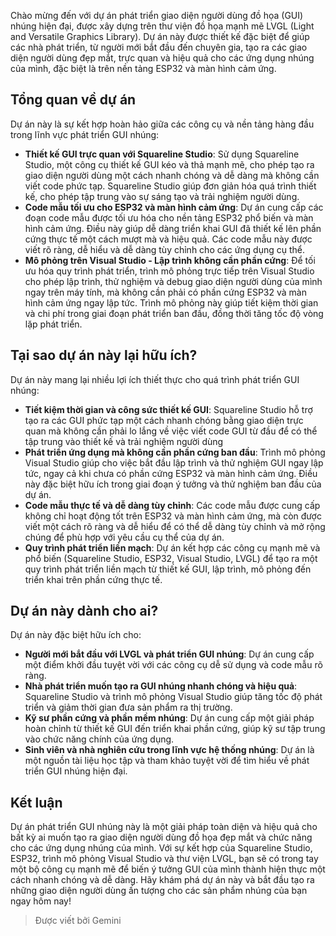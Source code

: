 Chào mừng đến với dự án phát triển giao diện người dùng đồ họa (GUI) nhúng hiện đại, được xây dựng trên thư viện đồ họa mạnh mẽ LVGL (Light and Versatile Graphics Library). Dự án này được thiết kế đặc biệt để giúp các nhà phát triển, từ người mới bắt đầu đến chuyên gia, tạo ra các giao diện người dùng đẹp mắt, trực quan và hiệu quả cho các ứng dụng nhúng của mình, đặc biệt là trên nền tảng ESP32 và màn hình cảm ứng.

## **Tổng quan về dự án**

Dự án này là sự kết hợp hoàn hảo giữa các công cụ và nền tảng hàng đầu trong lĩnh vực phát triển GUI nhúng:

*   **Thiết kế GUI trực quan với Squareline Studio**: Sử dụng Squareline Studio, một công cụ thiết kế GUI kéo và thả mạnh mẽ, cho phép tạo ra giao diện người dùng một cách nhanh chóng và dễ dàng mà không cần viết code phức tạp. Squareline Studio giúp đơn giản hóa quá trình thiết kế, cho phép tập trung vào sự sáng tạo và trải nghiệm người dùng.
*   **Code mẫu tối ưu cho ESP32 và màn hình cảm ứng**: Dự án cung cấp các đoạn code mẫu được tối ưu hóa cho nền tảng ESP32 phổ biến và màn hình cảm ứng. Điều này giúp dễ dàng triển khai GUI đã thiết kế lên phần cứng thực tế một cách mượt mà và hiệu quả. Các code mẫu này được viết rõ ràng, dễ hiểu và dễ dàng tùy chỉnh cho các ứng dụng cụ thể.
*   **Mô phỏng trên Visual Studio - Lập trình không cần phần cứng**: Để tối ưu hóa quy trình phát triển, trình mô phỏng trực tiếp trên Visual Studio cho phép lập trình, thử nghiệm và debug giao diện người dùng của mình ngay trên máy tính, mà không cần phải có phần cứng ESP32 và màn hình cảm ứng ngay lập tức. Trình mô phỏng này giúp tiết kiệm thời gian và chi phí trong giai đoạn phát triển ban đầu, đồng thời tăng tốc độ vòng lặp phát triển.

## **Tại sao dự án này lại hữu ích?**

Dự án này mang lại nhiều lợi ích thiết thực cho quá trình phát triển GUI nhúng:

*   **Tiết kiệm thời gian và công sức thiết kế GUI**: Squareline Studio hỗ trợ tạo ra các GUI phức tạp một cách nhanh chóng bằng giao diện trực quan mà không cần phải lo lắng về việc viết code GUI từ đầu để có thể tập trung vào thiết kế và trải nghiệm người dùng
*   **Phát triển ứng dụng mà không cần phần cứng ban đầu**: Trình mô phỏng Visual Studio giúp cho việc bắt đầu lập trình và thử nghiệm GUI ngay lập tức, ngay cả khi chưa có phần cứng ESP32 và màn hình cảm ứng. Điều này đặc biệt hữu ích trong giai đoạn ý tưởng và thử nghiệm ban đầu của dự án.
*   **Code mẫu thực tế và dễ dàng tùy chỉnh**: Các code mẫu được cung cấp không chỉ hoạt động tốt trên ESP32 và màn hình cảm ứng, mà còn được viết một cách rõ ràng và dễ hiểu để có thể dễ dàng tùy chỉnh và mở rộng chúng để phù hợp với yêu cầu cụ thể của dự án.
*   **Quy trình phát triển liền mạch**: Dự án kết hợp các công cụ mạnh mẽ và phổ biến (Squareline Studio, ESP32, Visual Studio, LVGL) để tạo ra một quy trình phát triển liền mạch từ thiết kế GUI, lập trình, mô phỏng đến triển khai trên phần cứng thực tế.

## **Dự án này dành cho ai?**

Dự án này đặc biệt hữu ích cho:

*   **Người mới bắt đầu với LVGL và phát triển GUI nhúng**: Dự án cung cấp một điểm khởi đầu tuyệt vời với các công cụ dễ sử dụng và code mẫu rõ ràng.
*   **Nhà phát triển muốn tạo ra GUI nhúng nhanh chóng và hiệu quả**: Squareline Studio và trình mô phỏng Visual Studio giúp tăng tốc độ phát triển và giảm thời gian đưa sản phẩm ra thị trường.
*   **Kỹ sư phần cứng và phần mềm nhúng**: Dự án cung cấp một giải pháp hoàn chỉnh từ thiết kế GUI đến triển khai phần cứng, giúp kỹ sư tập trung vào chức năng chính của ứng dụng.
*   **Sinh viên và nhà nghiên cứu trong lĩnh vực hệ thống nhúng**: Dự án là một nguồn tài liệu học tập và tham khảo tuyệt vời để tìm hiểu về phát triển GUI nhúng hiện đại.

## **Kết luận**

Dự án phát triển GUI nhúng này là một giải pháp toàn diện và hiệu quả cho bất kỳ ai muốn tạo ra giao diện người dùng đồ họa đẹp mắt và chức năng cho các ứng dụng nhúng của mình. Với sự kết hợp của Squareline Studio, ESP32, trình mô phỏng Visual Studio và thư viện LVGL, bạn sẽ có trong tay một bộ công cụ mạnh mẽ để biến ý tưởng GUI của mình thành hiện thực một cách nhanh chóng và dễ dàng. Hãy khám phá dự án này và bắt đầu tạo ra những giao diện người dùng ấn tượng cho các sản phẩm nhúng của bạn ngay hôm nay!

> Được viết bởi Gemini
